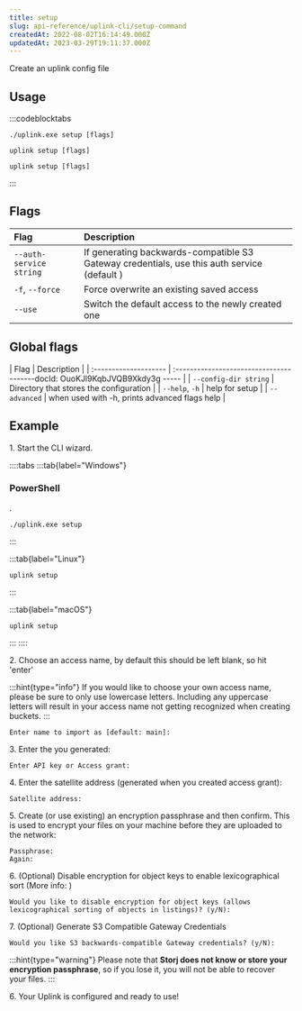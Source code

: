 ```yaml
---
title: setup
slug: api-reference/uplink-cli/setup-command
createdAt: 2022-08-02T16:14:49.000Z
updatedAt: 2023-03-29T19:11:37.000Z
---
```


Create an uplink config file

## Usage

:::codeblocktabs
```windows
./uplink.exe setup [flags]
```

```linux
uplink setup [flags]
```

```macos
uplink setup [flags]
```
:::

## Flags

| Flag                    | Description                                                                                 |
| :---------------------- | :------------------------------------------------------------------------------------------ |
| `--auth-service string` | If generating backwards-compatible S3 Gateway credentials, use this auth service (default ) |
| `-f`, `--force`         | Force overwrite an existing saved access                                                    |
| `--use`                 | Switch the default access to the newly created one                                          |

## Global flags

| Flag                  | Description                                   |
| :-------------------- | :---------------------------------------docId: OuoKJl9KqbJVQB9Xkdy3g
----- |
| `--config-dir string` | Directory that stores the configuration       |
| `--help`, `-h`        | help for setup                                |
| `--advanced`          | when used with -h, prints advanced flags help |

## Example

1\. Start the CLI wizard.

::::tabs
:::tab{label="Windows"}
### PowerShell

[](docId:4qPQxa8HlvDIO1Kgqa2No).

```Text
./uplink.exe setup
```
:::

:::tab{label="Linux"}
```Text
uplink setup
```
:::

:::tab{label="macOS"}
```Text
uplink setup
```
:::
::::

2\. Choose an access name, by default this should be left blank, so hit 'enter'

:::hint{type="info"}
If you would like to choose your own access name, please be sure to only use lowercase letters. Including any uppercase letters will result in your access name not getting recognized when creating buckets.
:::

```Text
Enter name to import as [default: main]:
```

&#x20;3\.  Enter the [](docId\:OXSINcFRuVMBacPvswwNU) you generated:

```Text
Enter API key or Access grant:
```

4\. Enter the satellite address (generated when you created access grant):

```Text
Satellite address:
```

5\. Create (or use existing) an encryption passphrase and then confirm. This is used to encrypt your files on your machine before they are uploaded to the network:

```Text
Passphrase:
Again:
```

6\. (Optional) Disable encryption for object keys to enable lexicographical sort (More info: [](docId\:sSBwV86liLJ--jeWCN1DB))

```Text
Would you like to disable encryption for object keys (allows lexicographical sorting of objects in listings)? (y/N):
```

7\. (Optional) Generate S3 Compatible Gateway Credentials

```Text
Would you like S3 backwards-compatible Gateway credentials? (y/N):
```

:::hint{type="warning"}
Please note that **Storj does not know or store your encryption passphrase**, so if you lose it, you will not be able to recover your files.
:::

6\.  Your Uplink is configured and ready to use!
